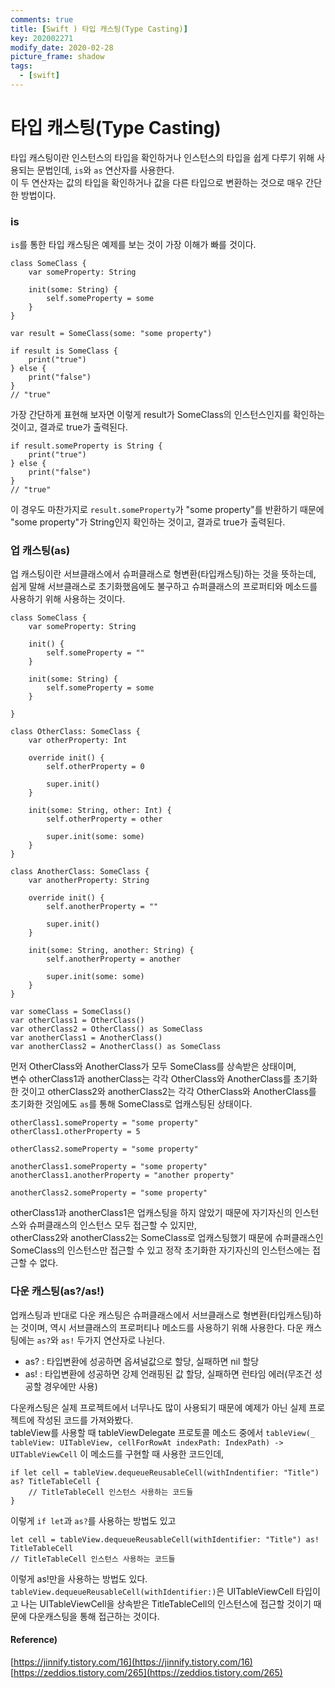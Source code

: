 ```yaml
---
comments: true
title: [Swift ) 타입 캐스팅(Type Casting)]
key: 202002271
modify_date: 2020-02-28
picture_frame: shadow
tags:
  - [swift]
---
```

 
# 타입 캐스팅(Type Casting)
 
타입 캐스팅이란 인스턴스의 타입을 확인하거나 인스턴스의 타입을 쉽게 다루기 위해 사용되는 문법인데, `is`와 `as` 연산자를 사용한다.    
이 두 연산자는 값의 타입을 확인하거나 값을 다른 타입으로 변환하는 것으로 매우 간단한 방법이다.
 
### is
 
`is`를 통한 타입 캐스팅은 예제를 보는 것이 가장 이해가 빠를 것이다.
```
class SomeClass {
    var someProperty: String
    
    init(some: String) {
        self.someProperty = some
    }
}
 
var result = SomeClass(some: "some property")
 
if result is SomeClass {
    print("true")
} else {
    print("false")
}
// "true"
```
가장 간단하게 표현해 보자면 이렇게 result가 SomeClass의 인스턴스인지를 확인하는 것이고, 결과로 true가 출력된다.
```
if result.someProperty is String {
    print("true")
} else {
    print("false")
}
// "true"
```
이 경우도 마찬가지로 `result.someProperty`가 "some property"를 반환하기 때문에 "some property"가 String인지 확인하는 것이고, 결과로 true가 출력된다.

### 업 캐스팅(as)
 
업 캐스팅이란 서브클래스에서 슈퍼클래스로 형변환(타입캐스팅)하는 것을 뜻하는데, 쉽게 말해 서브클래스로 초기화했음에도 불구하고 슈퍼클래스의 프로퍼티와 메소드를 사용하기 위해 사용하는 것이다.
```
class SomeClass {
    var someProperty: String
    
    init() {
        self.someProperty = ""
    }
    
    init(some: String) {
        self.someProperty = some
    }

}
 
class OtherClass: SomeClass {
    var otherProperty: Int
    
    override init() {
        self.otherProperty = 0
        
        super.init()
    }
 
    init(some: String, other: Int) {
        self.otherProperty = other
        
        super.init(some: some)
    }
}
 
class AnotherClass: SomeClass {
    var anotherProperty: String
    
    override init() {
        self.anotherProperty = ""
        
        super.init()
    }
    
    init(some: String, another: String) {
        self.anotherProperty = another
        
        super.init(some: some)
    }
}
 
var someClass = SomeClass()
var otherClass1 = OtherClass()
var otherClass2 = OtherClass() as SomeClass
var anotherClass1 = AnotherClass()
var anotherClass2 = AnotherClass() as SomeClass
```
먼저 OtherClass와 AnotherClass가 모두 SomeClass를 상속받은 상태이며,   
변수 otherClass1과 anotherClass는 각각 OtherClass와 AnotherClass를 초기화한 것이고 otherClass2와 anotherClass2는 각각 OtherClass와 AnotherClass를 초기화한 것임에도 `as`를 통해 SomeClass로 업캐스팅된 상태이다.
```
otherClass1.someProperty = "some property"
otherClass1.otherProperty = 5

otherClass2.someProperty = "some property"

anotherClass1.someProperty = "some property"
anotherClass1.anotherProperty = "another property"

anotherClass2.someProperty = "some property"
```
otherClass1과 anotherClass1은 업캐스팅을 하지 않았기 때문에 자기자신의 인스턴스와 슈퍼클래스의 인스턴스 모두 접근할 수 있지만,   
otherClass2와 anotherClass2는 SomeClass로 업캐스팅했기 때문에 슈퍼클래스인 SomeClass의 인스턴스만 접근할 수 있고 정작 초기화한 자기자신의 인스턴스에는 접근할 수 없다.
 
### 다운 캐스팅(as?/as!)
 
업캐스팅과 반대로 다운 캐스팅은 슈퍼클래스에서 서브클래스로 형변환(타입캐스팅)하는 것이며, 역시 서브클래스의 프로퍼티나 메소드를 사용하기 위해 사용한다.
다운 캐스팅에는 `as?`와 `as!` 두가지 연산자로 나뉜다.   
 
- as? : 타입변환에 성공하면 옵셔널값으로 할당, 실패하면 nil 할당
- as! : 타입변환에 성공하면 강제 언래핑된 값 할당, 실패하면 런타임 에러(무조건 성공할 경우에만 사용)
 
다운캐스팅은 실제 프로젝트에서 너무나도 많이 사용되기 때문에 예제가 아닌 실제 프로젝트에 작성된 코드를 가져와봤다.   
tableView를 사용할 때 tableViewDelegate 프로토콜 메소드 중에서 `tableView(_ tableView: UITableView, cellForRowAt indexPath: IndexPath) -> UITableViewCell` 이 메소드를 구현할 때 사용한 코드인데,
```
if let cell = tableView.dequeueReusableCell(withIndentifier: "Title") as? TitleTableCell {
    // TitleTableCell 인스턴스 사용하는 코드들
}
```
이렇게 `if let`과 `as?`를 사용하는 방법도 있고
```
let cell = tableView.dequeueReusableCell(withIdentifier: "Title") as! TitleTableCell
// TitleTableCell 인스턴스 사용하는 코드들
```
이렇게 as!만을 사용하는 방법도 있다.   
`tableView.dequeueReusableCell(withIdentifier:)`은 UITableViewCell 타입이고 나는 UITableViewCell을 상속받은 TitleTableCell의 인스턴스에 접근할 것이기 때문에 다운캐스팅을 통해 접근하는 것이다.
 
#### Reference)
 
[https://jinnify.tistory.com/16](https://jinnify.tistory.com/16)   
[https://zeddios.tistory.com/265](https://zeddios.tistory.com/265)
